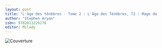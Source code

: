 ```yaml
---
layout: post
title: "L'âge des ténèbres - Tome 2 : L'Âge des Ténèbres, T2 : Mage de sang"
author: "Stephen Aryan"
isbn: 9782811226176
editor: Milady
---
```


![Couverture](/img/9782811226176.jpg)